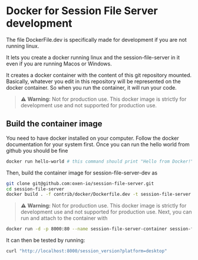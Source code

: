 # Docker for Session File Server development

The file DockerFile.dev is specifically made for development if you are not running linux.

It lets you create a docker running linux and the session-file-server in it even if you are running Macos or Windows.

It creates a docker container with the content of this git repository mounted.
Basically, whatever you edit in this repository will be represented on the docker container. So when you run the container, it will run your code.

> ⚠️ **Warning:** Not for production use. This docker image is strictly for development use and not supported for production use.

## Build the container image

You need to have docker installed on your computer. Follow the docker documentation for your system first.
Once you can run the hello world from github you should be fine

```bash
docker run hello-world # this command should print "Hello from Docker!"
```

Then, build the container image for session-file-server-dev as

```bash
git clone git@github.com:oxen-io/session-file-server.git
cd session-file-server
docker build . -f contrib/docker/Dockerfile.dev -t session-file-server
```

> ⚠️ **Warning:** Not for production use. This docker image is strictly for development use and not supported for production use.
Next, you can run and attach to the container with

```bash
docker run -d -p 8000:80 --name session-file-server-container session-file-server
```

It can then be tested by running:

```bash
curl "http://localhost:8000/session_version?platform=desktop"
```